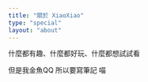 ```yaml
---
title: "關於 XiaoXiao"
type: "special"
layout: "about"
---
```


什麼都有趣、什麼都好玩、什麼都想試試看

但是我金魚QQ 所以要寫筆記
喵
